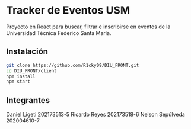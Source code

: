 # Tracker de Eventos USM

Proyecto en React para buscar, filtrar e inscribirse en eventos de la Universidad Técnica Federico Santa María.

## Instalación

```bash
git clone https://github.com/R1cky09/DIU_FRONT.git
cd DIU_FRONT/client
npm install
npm start
```

## Integrantes

Daniel Ligeti 202173513-5
Ricardo Reyes 202173518-6
Nelson Sepúlveda 202004610-7
